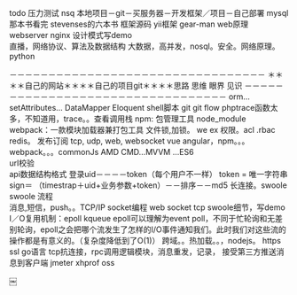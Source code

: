 todo
压力测试
nsq
本地项目－git－买服务器－开发框架／项目－自己部署
mysql那本书看完
stevenses的六本书
框架源码  yii框架
gear-man
web原理   webserver   nginx 
设计模式写demo   
直播，网络协议、算法及数据结构
大数据，高并发，nosql。安全。网络原理。    python 

 
－－－－－－－－－－－－－－－－－－－－－－－－－－－－－－－－－
＊＊＊＊自己的网站＊＊＊＊自己的项目git＊＊＊＊思路 思维  眼界 见识
－－－－－－－－－－－－－－－－－－－－－－－－－－－－－－－－－
orm…setAttributes…    DataMapper    Eloquent
shell脚本
git  git flow
phptrace函数太多，不知道用，trace。。查看调用栈
npm:  包管理工具  node_module
webpack：一款模块加载器兼打包工具
文件锁,加锁。
we ex
权限。acl .rbac
redis。 发布订阅
tcp,  udp,   web,  websocket
vue angular，npm。。。webpack。。。commonJs  AMD  CMD…MVVM  …ES6  
url校验  
api数据结构格式
登录uid－－－－token（每个用户不一样）
token = 唯一字符串
sign＝ （timestrap＋uid+业务参数+token）－－排序－－md5
长连接。swoole   swoole 流程  
消息,短信，push。。TCP/IP socket编程   web socket  tcp
swoole细节，写demo
I／O复用机制：epoll    kqueue
epoll可以理解为event poll，不同于忙轮询和无差别轮询，epoll之会把哪个流发生了怎样的I/O事件通知我们。此时我们对这些流的操作都是有意义的。（复杂度降低到了O(1)）
跨域。。热加载。。，nodejs。
https  ssl
go语言
tcp抗连接，rpc调用逻辑模块，消息重发，记录，  接受第三方推送消息到客户端
jmeter
xhprof
oss

￼





